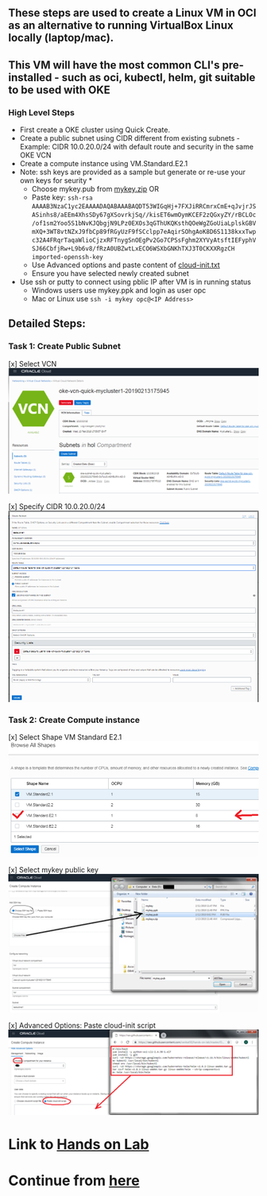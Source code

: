 ## These steps are used to create a Linux VM in OCI as an alternative to running VirtualBox Linux locally (laptop/mac).
## This VM will have the most common CLI's pre-installed - such as oci, kubectl, helm, git suitable to be used with OKE

### High Level Steps
* First create a OKE cluster using Quick Create.
* Create a public subnet using CIDR different from existing subnets - Example: CIDR 10.0.20.0/24 with default route and security in the same OKE VCN
* Create a compute instance using VM.Standard.E2.1
* Note: ssh keys are provided as a sample but generate or re-use your own keys for seurity *
  * Choose mykey.pub from [mykey.zip](https://github.com/venkat50/hands-on-lab/raw/master/OCI/mykeys.zip)
                       OR
  * Paste key: 
  `ssh-rsa AAAAB3NzaC1yc2EAAAADAQABAAABAQDT53WIGqHj+7FXJiRRCmrxCmE+qJvjrJSASinhs8/aEEm4XhsSDy67gXSovrkjSq//kisET6wmOymKCEF2zQGxyZY/rBCLOc/of1sm2Yoo5S1bNvKJQbgjN9LPz0EXOs3qGThUKQKsthQOeWgZGoUiaLplskGBVmXQ+3WT8vtNZxJ9fbCp89fRGyUzF9fSCclpp7eAqirSOhgAoK8D6S1138kxxTwpc32A4FRqrTaqaWlioCjzxRFTnygSnOEgPv2Go7CPSsFghm2XYVyAtsftIEFyphVSJ66CbfjRw+L9b6v8/fRzA0UBZwtLxECO6WSXbGNKhTXJ3T0CKXXRgzCH imported-openssh-key`
  * Use Advanced options and paste content of [cloud-init.txt](https://github.com/venkat50/hands-on-lab/raw/master/OCI/cloud-init.txt)
  <!-- * [TBD] `bash -c "$(curl -L https://raw.githubusercontent.com/venkat50/hands-on-lab/master/OCI/hol-setup.sh)" ` -->
  * Ensure you have selected newly created subnet
* Use ssh or putty to connect using pblic IP after VM is in running status
  * Windows users use mykey.ppk and login as user opc
  * Mac or Linux use `ssh -i mykey opc@<IP Address>`
  
## Detailed Steps:

### Task 1: Create Public Subnet

[x] Select VCN        
    ![subnet1](../images/Subnet1.png)
    
[x] Specify CIDR 10.0.20.0/24
    ![subnet2](../images/Subnet2.png)   
   
### Task 2: Create Compute instance

[x] Select Shape VM Standard E2.1
    ![shape](../images/Instance3.png)

[x] Select mykey public key
    ![pubkey](../images/Instance4.png)

[x] Advanced Options: Paste cloud-init script 
    ![cloud_init](../images/Instance5.png)


# Link to [Hands on Lab](https://github.com/nagypeter/weblogic-operator-tutorial/blob/master/tutorials/domain-home-in-image.md)

# Continue from [here](https://github.com/nagypeter/weblogic-operator-tutorial/blob/master/tutorials/setup.oke.md#prepare-oci-cli-to-download-kubernetes-configuration-file)


